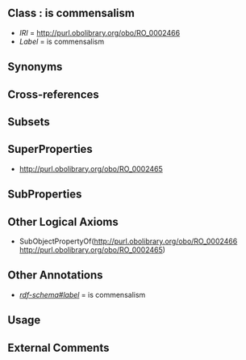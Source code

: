 
## Class : is commensalism

 * *IRI* = http://purl.obolibrary.org/obo/RO_0002466
 * *Label* = is commensalism

## Synonyms


## Cross-references


## Subsets


## SuperProperties

 * <http://purl.obolibrary.org/obo/RO_0002465>

## SubProperties


## Other Logical Axioms

 * SubObjectPropertyOf(<http://purl.obolibrary.org/obo/RO_0002466> <http://purl.obolibrary.org/obo/RO_0002465>)

## Other Annotations

 * *[rdf-schema#label](../../el/rdf-schema#label.md)* = is commensalism

## Usage


## External Comments

